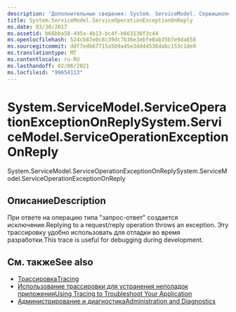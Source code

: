 ```yaml
---
description: 'Дополнительные сведения: System. ServiceModel. Сервицеоператионексцептиононрепли'
title: System.ServiceModel.ServiceOperationExceptionOnReply
ms.date: 03/30/2017
ms.assetid: b68bba58-495a-4b13-bc4f-b663136f3c44
ms.openlocfilehash: 524cb87e0c8c39dc7b36e3ebfe0ab35b7e9da658
ms.sourcegitcommit: ddf7edb67715a5b9a45e3dd44536dabc153c1de0
ms.translationtype: MT
ms.contentlocale: ru-RU
ms.lasthandoff: 02/06/2021
ms.locfileid: "99654113"
---
```

# <a name="systemservicemodelserviceoperationexceptiononreply"></a><span data-ttu-id="5a00f-103">System.ServiceModel.ServiceOperationExceptionOnReply</span><span class="sxs-lookup"><span data-stu-id="5a00f-103">System.ServiceModel.ServiceOperationExceptionOnReply</span></span>

<span data-ttu-id="5a00f-104">System.ServiceModel.ServiceOperationExceptionOnReply</span><span class="sxs-lookup"><span data-stu-id="5a00f-104">System.ServiceModel.ServiceOperationExceptionOnReply</span></span>  
  
## <a name="description"></a><span data-ttu-id="5a00f-105">Описание</span><span class="sxs-lookup"><span data-stu-id="5a00f-105">Description</span></span>  

 <span data-ttu-id="5a00f-106">При ответе на операцию типа "запрос-ответ" создается исключение.</span><span class="sxs-lookup"><span data-stu-id="5a00f-106">Replying to a request/reply operation throws an exception.</span></span> <span data-ttu-id="5a00f-107">Эту трассировку удобно использовать для отладки во время разработки.</span><span class="sxs-lookup"><span data-stu-id="5a00f-107">This trace is useful for debugging during development.</span></span>  
  
## <a name="see-also"></a><span data-ttu-id="5a00f-108">См. также</span><span class="sxs-lookup"><span data-stu-id="5a00f-108">See also</span></span>

- [<span data-ttu-id="5a00f-109">Трассировка</span><span class="sxs-lookup"><span data-stu-id="5a00f-109">Tracing</span></span>](index.md)
- [<span data-ttu-id="5a00f-110">Использование трассировки для устранения неполадок приложения</span><span class="sxs-lookup"><span data-stu-id="5a00f-110">Using Tracing to Troubleshoot Your Application</span></span>](using-tracing-to-troubleshoot-your-application.md)
- [<span data-ttu-id="5a00f-111">Администрирование и диагностика</span><span class="sxs-lookup"><span data-stu-id="5a00f-111">Administration and Diagnostics</span></span>](../index.md)
